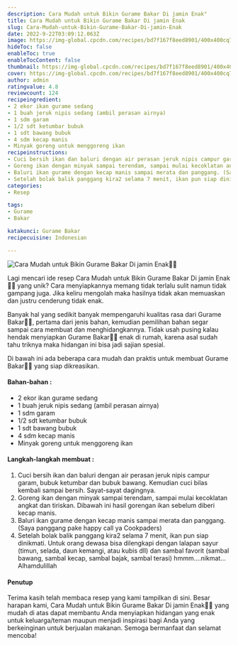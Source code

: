 ```yaml
---
description: Cara Mudah untuk Bikin Gurame Bakar Di jamin Enak"
title: Cara Mudah untuk Bikin Gurame Bakar Di jamin Enak
slug: Cara-Mudah-untuk-Bikin-Gurame-Bakar-Di-jamin-Enak
date: 2022-9-22T03:09:12.063Z
image: https://img-global.cpcdn.com/recipes/bd7f167f8eed8901/400x400cq70/photo.jpg
hideToc: false
enableToc: true
enableTocContent: false
thumbnail: https://img-global.cpcdn.com/recipes/bd7f167f8eed8901/400x400cq70/photo.jpg
cover: https://img-global.cpcdn.com/recipes/bd7f167f8eed8901/400x400cq70/photo.jpg
author: admin
ratingvalue: 4.8
reviewcount: 124
recipeingredient:
- 2 ekor ikan gurame sedang
- 1 buah jeruk nipis sedang (ambil perasan airnya)
- 1 sdm garam
- 1/2 sdt ketumbar bubuk
- 1 sdt bawang bubuk
- 4 sdm kecap manis
- Minyak goreng untuk menggoreng ikan
recipeinstructions:
- Cuci bersih ikan dan baluri dengan air perasan jeruk nipis campur garam, bubuk ketumbar dan bubuk bawang. Kemudian cuci bilas kembali sampai bersih. Sayat-sayat dagingnya.
- Goreng ikan dengan minyak sampai terendam, sampai mulai kecoklatan angkat dan tiriskan. Dibawah ini hasil gorengan ikan sebelum diberi kecap manis.
- Baluri ikan gurame dengan kecap manis sampai merata dan panggang. (Saya panggang pake happy call ya Cookpaders)
- Setelah bolak balik panggang kira2 selama 7 menit, ikan pun siap dinikmati. Untuk orang dewasa bisa dilengkapi dengan lalapan sayur (timun, selada, daun kemangi, atau kubis dll) dan sambal favorit (sambal bawang, sambal kecap, sambal bajak, sambal terasi) hmmm....nikmat... Alhamdulillah
categories:
- Resep

tags:
- Gurame
- Bakar

katakunci: Gurame Bakar
recipecuisine: Indonesian

---
```


![Cara Mudah untuk Bikin Gurame Bakar Di jamin Enak👩‍🍳](https://img-global.cpcdn.com/recipes/bd7f167f8eed8901/400x400cq70/photo.jpg)

Lagi mencari ide resep Cara Mudah untuk Bikin Gurame Bakar Di jamin Enak👩‍🍳 yang unik? Cara menyiapkannya memang tidak terlalu sulit namun tidak gampang juga. Jika keliru mengolah maka hasilnya tidak akan memuaskan dan justru cenderung tidak enak.

Banyak hal yang sedikit banyak mempengaruhi kualitas rasa dari Gurame Bakar👩‍🍳, pertama dari jenis bahan, kemudian pemilihan bahan segar sampai cara membuat dan menghidangkannya. Tidak usah pusing kalau hendak menyiapkan Gurame Bakar👩‍🍳 enak di rumah, karena asal sudah tahu triknya maka hidangan ini bisa jadi sajian spesial.

Di bawah ini ada beberapa cara mudah dan praktis untuk membuat Gurame Bakar👩‍🍳 yang siap dikreasikan.

<!--inarticleads1-->

#### Bahan-bahan :

- 2 ekor ikan gurame sedang
- 1 buah jeruk nipis sedang (ambil perasan airnya)
- 1 sdm garam
- 1/2 sdt ketumbar bubuk
- 1 sdt bawang bubuk
- 4 sdm kecap manis
- Minyak goreng untuk menggoreng ikan

<!--inarticleads2-->

#### Langkah-langkah membuat :

1. Cuci bersih ikan dan baluri dengan air perasan jeruk nipis campur garam, bubuk ketumbar dan bubuk bawang. Kemudian cuci bilas kembali sampai bersih. Sayat-sayat dagingnya.
1. Goreng ikan dengan minyak sampai terendam, sampai mulai kecoklatan angkat dan tiriskan. Dibawah ini hasil gorengan ikan sebelum diberi kecap manis.
1. Baluri ikan gurame dengan kecap manis sampai merata dan panggang. (Saya panggang pake happy call ya Cookpaders)
1. Setelah bolak balik panggang kira2 selama 7 menit, ikan pun siap dinikmati. Untuk orang dewasa bisa dilengkapi dengan lalapan sayur (timun, selada, daun kemangi, atau kubis dll) dan sambal favorit (sambal bawang, sambal kecap, sambal bajak, sambal terasi) hmmm....nikmat... Alhamdulillah

#### Penutup

Terima kasih telah membaca resep yang kami tampilkan di sini. Besar harapan kami, Cara Mudah untuk Bikin Gurame Bakar Di jamin Enak👩‍🍳 yang mudah di atas dapat membantu Anda menyiapkan hidangan yang enak untuk keluarga/teman maupun menjadi inspirasi bagi Anda yang berkeinginan untuk berjualan makanan. Semoga bermanfaat dan selamat mencoba!